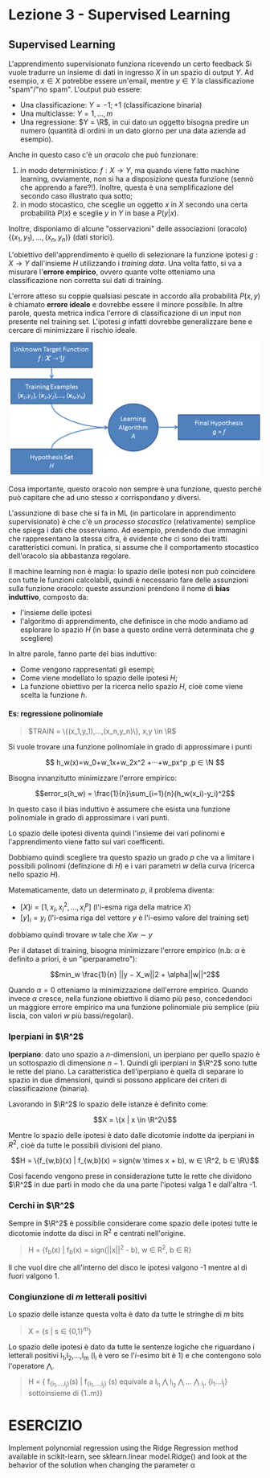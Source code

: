 # Lezione 3 - Supervised Learning

## Supervised Learning
L'apprendimento supervisionato funziona ricevendo un certo feedback
Si vuole tradurre un insieme di dati in ingresso $X$ in un spazio di output $Y$. Ad esempio, $x \in X$ potrebbe essere un'email, mentre $y \in Y$ la classificazione "spam"/"no spam".
L'output può essere:
* Una classificazione: $Y = {-1;+1}$ (classificazione binaria)
* Una multiclasse: $Y = {1,...,m}$
* Una regressione: $Y = \R$, in cui dato un oggetto bisogna predire un numero (quantità di ordini in un dato giorno per una data azienda ad esempio).

Anche in questo caso c'è un _oracolo_ che può funzionare:
1. in modo deterministico: $f: X \to Y$, ma quando viene fatto machine learning, ovviamente, non si ha a disposizione questa funzione (sennò che apprendo a fare?!). Inoltre, questa è una semplificazione del secondo caso illustrato qua sotto;
1. in modo stocastico, che sceglie un oggetto $x$ in $X$ secondo una certa probabilità $P(x)$ e sceglie $y$ in $Y$ in base a $P(y|x)$.

Inoltre, disponiamo di alcune "osservazioni" delle associazioni (oracolo) $\{(x_1,y_1),...,(x_n,y_n)\}$ (dati storici).

L'obiettivo dell'apprendimento è quello di selezionare la funzione ipotesi $g: X \to Y$ dall'insieme $H$  utilizzando i *training data*. Una volta fatto, si va a misurare l'**errore empirico**, ovvero quante volte otteniamo una classificazione non corretta sui dati di training. 

L'errore atteso su coppie qualsiasi pescate in accordo alla probabilità $P(x,y)$ è chiamato **errore ideale** e dovrebbe essere il minore possibile. In altre parole, questa metrica indica l'errore di classificazione di un input non presente nel training set. L'ipotesi $g$ infatti dovrebbe generalizzare bene e cercare di minimizzare il rischio ideale.

![](./immagini/l3-learning-settings.png)

Cosa importante, questo oracolo non sempre è una funzione, questo perché può capitare che ad uno stesso *x* corrispondano *y* diversi.

L'assunzione di base che si fa in ML (in particolare in apprendimento supervisionato) è che c'è un *processo stocastico* (relativamente) semplice che spiega i dati che osserviamo. Ad esempio, prendendo due immagini che rappresentano la stessa cifra, è evidente che ci sono dei tratti caratteristici comuni. In pratica, si assume che il comportamento stocastico dell'oracolo sia abbastanza regolare.

Il machine learning non è magia: lo spazio delle ipotesi non può coincidere con tutte le funzioni calcolabili, quindi è necessario fare delle assunzioni sulla funzione oracolo: queste assunzioni prendono il nome di **bias induttivo**, composto da:
* l'insieme delle ipotesi
* l'algoritmo di apprendimento, che definisce in che modo andiamo ad esplorare lo spazio $H$ (in base a questo ordine verrà determinata che $g$ scegliere)

In altre parole, fanno parte del bias induttivo:

- Come vengono rappresentati gli esempi;
- Come viene modellato lo spazio delle ipotesi *H*;
- La funzione obiettivo per la ricerca nello spazio *H*, cioè come viene scelta la funzione *h*.

#### Es: regressione polinomiale

> $TRAIN = \{(x_1,y_1),...,(x_n,y_n)\}, x,y \in \R$

Si vuole trovare una funzione polinomiale in grado di approssimare i punti

$$ h_w(x)=w_0+w_1x+w_2x^2 +···+w_px^p ,p ∈ \N $$

Bisogna innanzitutto minimizzare l'errore empirico:

$$error_s(h_w) = \frac{1}{n}\sum_{i=1}{n}(h_w(x_i)-y_i)^2$$

In questo caso il bias induttivo è assumere che esista una funzione polinomiale in grado di approssimare i vari punti.

Lo spazio delle ipotesi diventa quindi l'insieme dei vari polinomi e l'apprendimento viene fatto sui vari coefficenti.

Dobbiamo quindi scegliere tra questo spazio un grado $p$ che va a limitare i possibili polinomi (definzione di $H$) e i vari parametri $w$ della curva (ricerca nello spazio $H$).

Matematicamente, dato un determinato $p$, il problema diventa:
* $[X]i =[1,x_i,x_i^2,...,x_i^p]$ (l'i-esma riga della matrice $X$)
* $[y]_i = y_i$ (l'i-esima riga del vettore $y$ è l'i-esimo valore del training set)

dobbiamo quindi trovare $w$ tale che $Xw \sim y$

Per il dataset di training, bisogna minimizzare l'errore empirico (n.b: $\alpha$ è definito a priori, è un "iperparametro"):

$$min_w \frac{1}{n} ||y − X_w||2 + \alpha||w||^2$$

Quando $\alpha = 0$ otteniamo la minimizzazione dell'errore empirico. Quando invece $\alpha$ cresce, nella funzione obiettivo li diamo più peso, concedendoci un maggiore errore empirico ma una funzione polinomiale più semplice (più liscia, con valori $w$ più bassi/regolari).

### Iperpiani in $\R^2$

**Iperpiano**: dato uno spazio a $n$-dimensioni, un iperpiano per quello spazio è un sottospazio di dimensione $n-1$. Quindi gli iperpiani in $\R^2$ sono tutte le rette del piano. La caratteristica dell'iperpiano è quella di separare lo spazio in due dimensioni, quindi si possono applicare dei criteri di classificazione (binaria).

Lavorando in $\R^2$ lo spazio delle istanze è definito come:

$$X = \{x | x \in \R^2\}$$

Mentre lo spazio delle ipotesi è dato dalle dicotomie indotte da iperpiani in $R^2$, cioè da tutte le possibili divisioni del piano.

$$H = \{f_{w,b}(x) | f_{w,b}(x) = sign(w \times x + b), w ∈ \R^2, b ∈ \R\}$$

Così facendo vengono prese in considerazione tutte le rette che dividono $\R^2$ in due parti in modo che da una parte l'ipotesi valga 1 e dall'altra -1.

### Cerchi in $\R^2$

Sempre in $\R^2$ è possibile considerare come spazio delle ipotesi tutte le dicotomie indotte da disci in R<sup>2</sup> e centrati nell'origine.

> H = {f<sub>b</sub>(x) | f<sub>b</sub>(x) = sign(||x||<sup>2</sup> - b), w ∈ R<sup>2</sup>, b ∈ R}

Il che vuol dire che all'interno del disco le ipotesi valgono -1 mentre al di fuori valgono 1.

### Congiunzione di *m* letterali positivi

Lo spazio delle istanze questa volta è dato da tutte le stringhe di *m* bits 

> X = {s | s ∈ {0,1}<sup>m</sup>}

Lo spazio delle ipotesi è dato da tutte le sentenze logiche che riguardano i letterali positivi l<sub>1</sub>,l<sub>2</sub>,...,l<sub>m</sub> (l<sub>i</sub> è vero se l'*i*-esimo bit è 1) e che contengono solo l'operatore ⋀.

> H = { f<sub>{i<sub>1</sub>,...,i<sub>j</sub>}</sub>(s) | f<sub>{i<sub>1</sub>,...,i<sub>j</sub>}</sub> (s) equivale a l<sub>i<sub>1</sub></sub> ⋀ l<sub>i<sub>2</sub></sub> ⋀ ... ⋀ <sub>i<sub>j</sub></sub>, {i<sub>1</sub>...i<sub>j</sub>} sottoinsieme di {1..m}}


# __ESERCIZIO__
Implement polynomial regression using the Ridge Regression method available in scikit-learn, see sklearn.linear model.Ridge() and look at the behavior of the solution when changing the parameter α





























